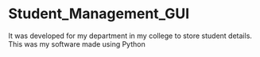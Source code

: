 # Student_Management_GUI
It was developed for my department in my college to store student details. This was my software made using Python
